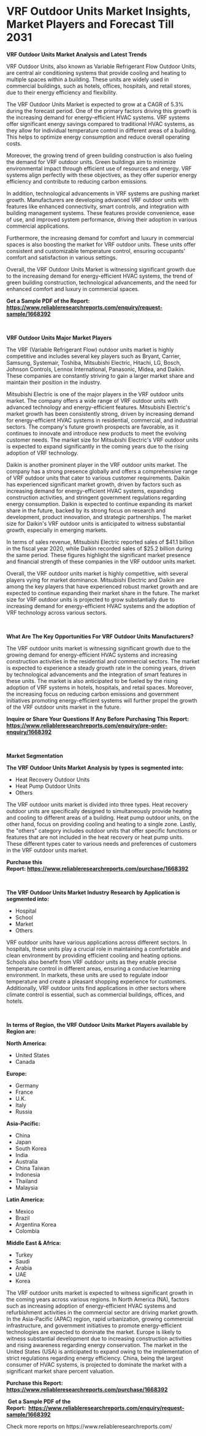 <p><h1>VRF Outdoor Units Market Insights, Market Players and Forecast Till 2031</h1></p><p><strong>VRF Outdoor Units Market Analysis and Latest Trends</strong></p>
<p><p>VRF Outdoor Units, also known as Variable Refrigerant Flow Outdoor Units, are central air conditioning systems that provide cooling and heating to multiple spaces within a building. These units are widely used in commercial buildings, such as hotels, offices, hospitals, and retail stores, due to their energy efficiency and flexibility.</p><p>The VRF Outdoor Units Market is expected to grow at a CAGR of 5.3% during the forecast period. One of the primary factors driving this growth is the increasing demand for energy-efficient HVAC systems. VRF systems offer significant energy savings compared to traditional HVAC systems, as they allow for individual temperature control in different areas of a building. This helps to optimize energy consumption and reduce overall operating costs.</p><p>Moreover, the growing trend of green building construction is also fueling the demand for VRF outdoor units. Green buildings aim to minimize environmental impact through efficient use of resources and energy. VRF systems align perfectly with these objectives, as they offer superior energy efficiency and contribute to reducing carbon emissions.</p><p>In addition, technological advancements in VRF systems are pushing market growth. Manufacturers are developing advanced VRF outdoor units with features like enhanced connectivity, smart controls, and integration with building management systems. These features provide convenience, ease of use, and improved system performance, driving their adoption in various commercial applications.</p><p>Furthermore, the increasing demand for comfort and luxury in commercial spaces is also boosting the market for VRF outdoor units. These units offer consistent and customizable temperature control, ensuring occupants' comfort and satisfaction in various settings.</p><p>Overall, the VRF Outdoor Units Market is witnessing significant growth due to the increasing demand for energy-efficient HVAC systems, the trend of green building construction, technological advancements, and the need for enhanced comfort and luxury in commercial spaces.</p></p>
<p><strong>Get a Sample PDF of the Report:&nbsp; <a href="https://www.reliableresearchreports.com/enquiry/request-sample/1668392">https://www.reliableresearchreports.com/enquiry/request-sample/1668392</a></strong></p>
<p>&nbsp;</p>
<p><strong>VRF Outdoor Units Major Market Players</strong></p>
<p><p>The VRF (Variable Refrigerant Flow) outdoor units market is highly competitive and includes several key players such as Bryant, Carrier, Samsung, Systemair, Toshiba, Mitsubishi Electric, Hitachi, LG, Bosch, Johnson Controls, Lennox International, Panasonic, Midea, and Daikin. These companies are constantly striving to gain a larger market share and maintain their position in the industry.</p><p>Mitsubishi Electric is one of the major players in the VRF outdoor units market. The company offers a wide range of VRF outdoor units with advanced technology and energy-efficient features. Mitsubishi Electric's market growth has been consistently strong, driven by increasing demand for energy-efficient HVAC systems in residential, commercial, and industrial sectors. The company's future growth prospects are favorable, as it continues to innovate and introduce new products to meet the evolving customer needs. The market size for Mitsubishi Electric's VRF outdoor units is expected to expand significantly in the coming years due to the rising adoption of VRF technology.</p><p>Daikin is another prominent player in the VRF outdoor units market. The company has a strong presence globally and offers a comprehensive range of VRF outdoor units that cater to various customer requirements. Daikin has experienced significant market growth, driven by factors such as increasing demand for energy-efficient HVAC systems, expanding construction activities, and stringent government regulations regarding energy consumption. Daikin is expected to continue expanding its market share in the future, backed by its strong focus on research and development, product innovation, and strategic partnerships. The market size for Daikin's VRF outdoor units is anticipated to witness substantial growth, especially in emerging markets.</p><p>In terms of sales revenue, Mitsubishi Electric reported sales of $41.1 billion in the fiscal year 2020, while Daikin recorded sales of $25.2 billion during the same period. These figures highlight the significant market presence and financial strength of these companies in the VRF outdoor units market.</p><p>Overall, the VRF outdoor units market is highly competitive, with several players vying for market dominance. Mitsubishi Electric and Daikin are among the key players that have experienced robust market growth and are expected to continue expanding their market share in the future. The market size for VRF outdoor units is projected to grow substantially due to increasing demand for energy-efficient HVAC systems and the adoption of VRF technology across various sectors.</p></p>
<p>&nbsp;</p>
<p><strong>What Are The Key Opportunities For VRF Outdoor Units Manufacturers?</strong></p>
<p><p>The VRF outdoor units market is witnessing significant growth due to the growing demand for energy-efficient HVAC systems and increasing construction activities in the residential and commercial sectors. The market is expected to experience a steady growth rate in the coming years, driven by technological advancements and the integration of smart features in these units. The market is also anticipated to be fueled by the rising adoption of VRF systems in hotels, hospitals, and retail spaces. Moreover, the increasing focus on reducing carbon emissions and government initiatives promoting energy-efficient systems will further propel the growth of the VRF outdoor units market in the future.</p></p>
<p><strong>Inquire or Share Your Questions If Any Before Purchasing This Report: <a href="https://www.reliableresearchreports.com/enquiry/pre-order-enquiry/1668392">https://www.reliableresearchreports.com/enquiry/pre-order-enquiry/1668392</a></strong></p>
<p>&nbsp;</p>
<p><strong>Market Segmentation</strong></p>
<p><strong>The VRF Outdoor Units Market Analysis by types is segmented into:</strong></p>
<p><ul><li>Heat Recovery Outdoor Units</li><li>Heat Pump Outdoor Units</li><li>Others</li></ul></p>
<p><p>The VRF outdoor units market is divided into three types. Heat recovery outdoor units are specifically designed to simultaneously provide heating and cooling to different areas of a building. Heat pump outdoor units, on the other hand, focus on providing cooling and heating to a single zone. Lastly, the "others" category includes outdoor units that offer specific functions or features that are not included in the heat recovery or heat pump units. These different types cater to various needs and preferences of customers in the VRF outdoor units market.</p></p>
<p><strong>Purchase this Report:&nbsp;<a href="https://www.reliableresearchreports.com/purchase/1668392">https://www.reliableresearchreports.com/purchase/1668392</a></strong></p>
<p>&nbsp;</p>
<p><strong>The VRF Outdoor Units Market Industry Research by Application is segmented into:</strong></p>
<p><ul><li>Hospital</li><li>School</li><li>Market</li><li>Others</li></ul></p>
<p><p>VRF outdoor units have various applications across different sectors. In hospitals, these units play a crucial role in maintaining a comfortable and clean environment by providing efficient cooling and heating options. Schools also benefit from VRF outdoor units as they enable precise temperature control in different areas, ensuring a conducive learning environment. In markets, these units are used to regulate indoor temperature and create a pleasant shopping experience for customers. Additionally, VRF outdoor units find applications in other sectors where climate control is essential, such as commercial buildings, offices, and hotels.</p></p>
<p>&nbsp;</p>
<p><strong>In terms of Region, the VRF Outdoor Units Market Players available by Region are:</strong></p>
<p>
    <p> <strong> North America: </strong>
        <ul>
            <li>United States</li>
            <li>Canada</li>
        </ul>
        </p> 
    <p> <strong> Europe: </strong>
        <ul>
            <li>Germany</li>
            <li>France</li>
            <li>U.K.</li>
            <li>Italy</li>
            <li>Russia</li>
        </ul>
        </p> 
    <p> <strong> Asia-Pacific: </strong>
        <ul>
            <li>China</li>
            <li>Japan</li>
            <li>South Korea</li>
            <li>India</li>
            <li>Australia</li>
            <li>China Taiwan</li>
            <li>Indonesia</li>
            <li>Thailand</li>
            <li>Malaysia</li>
        </ul>
        </p> 
    <p> <strong> Latin America: </strong>
        <ul>
            <li>Mexico</li>
            <li>Brazil</li>
            <li>Argentina Korea</li>
            <li>Colombia</li>
        </ul>
        </p> 
    <p> <strong> Middle East & Africa: </strong>
        <ul>
            <li>Turkey</li>
            <li>Saudi</li>
            <li>Arabia</li>
            <li>UAE</li>
            <li>Korea</li>
        </ul>
    </p>
    </p>
<p><p>The VRF outdoor units market is expected to witness significant growth in the coming years across various regions. In North America (NA), factors such as increasing adoption of energy-efficient HVAC systems and refurbishment activities in the commercial sector are driving market growth. In the Asia-Pacific (APAC) region, rapid urbanization, growing commercial infrastructure, and government initiatives to promote energy-efficient technologies are expected to dominate the market. Europe is likely to witness substantial development due to increasing construction activities and rising awareness regarding energy conservation. The market in the United States (USA) is anticipated to expand owing to the implementation of strict regulations regarding energy efficiency. China, being the largest consumer of HVAC systems, is projected to dominate the market with a significant market share percent valuation.</p></p>
<p><strong>Purchase this Report: <a href="https://www.reliableresearchreports.com/purchase/1668392">https://www.reliableresearchreports.com/purchase/1668392</a></strong></p>
<p>&nbsp;<strong>Get a Sample PDF of the Report:&nbsp;&nbsp;<a href="https://www.reliableresearchreports.com/enquiry/request-sample/1668392">https://www.reliableresearchreports.com/enquiry/request-sample/1668392</a></strong></p>
<p><strong></strong></p>
<p>Check more reports on https://www.reliableresearchreports.com/</p>